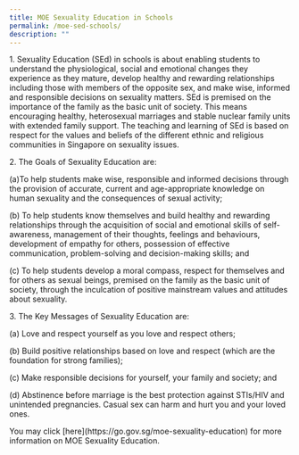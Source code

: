 ```yaml
---
title: MOE Sexuality Education in Schools
permalink: /moe-sed-schools/
description: ""
---
```

<p>1. Sexuality Education (SEd) in schools is about enabling students to understand the physiological, social and emotional changes they experience as they mature, develop healthy and rewarding relationships including those with members of the opposite sex, and make wise, informed and responsible decisions on sexuality matters. SEd is premised on the importance of the family as the basic unit of society. This means encouraging healthy, heterosexual marriages and stable nuclear family units with extended family support. The teaching and learning of SEd is based on respect for the values and beliefs of the different ethnic and religious communities in Singapore on sexuality issues.</p>

<p>2. The Goals of Sexuality Education are:</p>
<p>(a)To help students make wise, responsible and informed decisions through the provision of accurate, current and age-appropriate knowledge on human sexuality and the consequences of sexual activity;</p>
<p>(b)	To help students know themselves and build healthy and rewarding relationships through the acquisition of social and emotional skills of self-awareness, management of their thoughts, feelings and behaviours, development of empathy for others, possession of effective communication, problem-solving and decision-making skills; and</p>
<p>(c)	To help students develop a moral compass, respect for themselves and for others as sexual beings, premised on the family as the basic unit of society, through the inculcation of positive mainstream values and attitudes about sexuality. </p>

<p>3. The Key Messages of Sexuality Education are:</p>
<p>(a)	Love and respect yourself as you love and respect others;</p>
<p>(b)	Build positive relationships based on love and respect (which are the foundation for strong families);</p>
<p>(c)	Make responsible decisions for yourself, your family and society; and</p>
<p>(d)	Abstinence before marriage is the best protection against STIs/HIV and unintended pregnancies. Casual sex can harm and hurt you and your loved ones.</p>

<p>You may click [here](https://go.gov.sg/moe-sexuality-education) for more information on MOE Sexuality Education. </p>